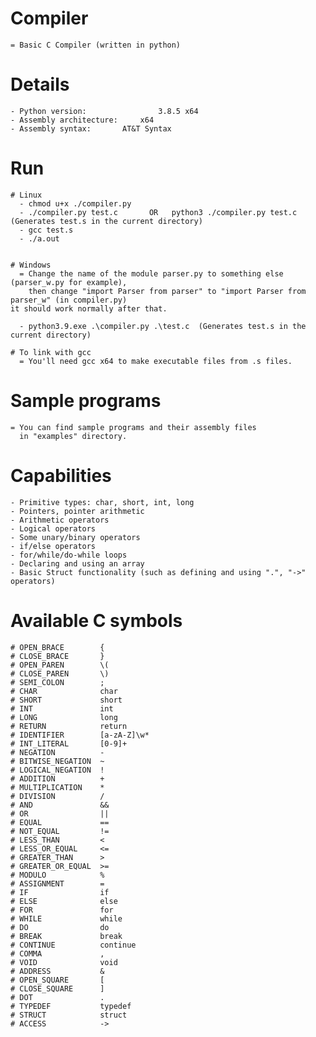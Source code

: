 # Compiler
	= Basic C Compiler (written in python)

# Details
	- Python version:            	 3.8.5 x64
	- Assembly architecture: 	 x64
	- Assembly syntax:		 AT&T Syntax

# Run
    # Linux
      - chmod u+x ./compiler.py
      - ./compiler.py test.c       OR   python3 ./compiler.py test.c  (Generates test.s in the current directory)
      - gcc test.s
      - ./a.out
	  
    
    # Windows
      = Change the name of the module parser.py to something else (parser_w.py for example),
        then change "import Parser from parser" to "import Parser from parser_w" (in compiler.py)
	it should work normally after that.
    
      - python3.9.exe .\compiler.py .\test.c  (Generates test.s in the current directory)

    # To link with gcc
      = You'll need gcc x64 to make executable files from .s files.

# Sample programs 
	= You can find sample programs and their assembly files
	  in "examples" directory.

# Capabilities
	- Primitive types: char, short, int, long
	- Pointers, pointer arithmetic
	- Arithmetic operators
	- Logical operators
	- Some unary/binary operators
	- if/else operators
	- for/while/do-while loops
	- Declaring and using an array
	- Basic Struct functionality (such as defining and using ".", "->" operators)

# Available C symbols
	# OPEN_BRACE        {
	# CLOSE_BRACE       }
	# OPEN_PAREN        \(
	# CLOSE_PAREN       \)
	# SEMI_COLON        ;
	# CHAR              char
	# SHORT             short
	# INT               int
	# LONG              long
	# RETURN            return
	# IDENTIFIER        [a-zA-Z]\w*
	# INT_LITERAL       [0-9]+
	# NEGATION          -
	# BITWISE_NEGATION  ~
	# LOGICAL_NEGATION  !
	# ADDITION          +
	# MULTIPLICATION    *
	# DIVISION          /
	# AND               &&
	# OR                ||
	# EQUAL             ==
	# NOT_EQUAL         !=
	# LESS_THAN         <
	# LESS_OR_EQUAL     <=
	# GREATER_THAN      >
	# GREATER_OR_EQUAL  >=
	# MODULO            %
	# ASSIGNMENT        =
	# IF                if
	# ELSE              else
	# FOR               for
	# WHILE             while
	# DO                do
	# BREAK             break
	# CONTINUE          continue
	# COMMA             ,
	# VOID              void
	# ADDRESS           &
	# OPEN_SQUARE       [
	# CLOSE_SQUARE      ]
	# DOT               .
	# TYPEDEF           typedef
	# STRUCT            struct
	# ACCESS            ->
